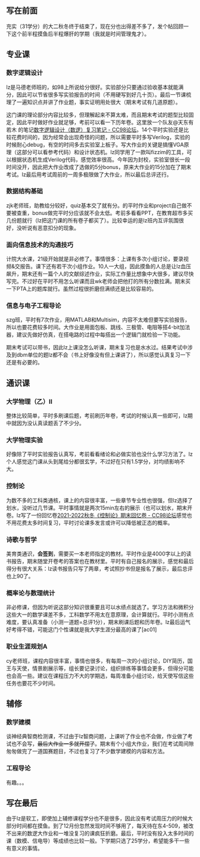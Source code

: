 ## 写在前面

充实（31学分）的大二秋冬终于结束了，现在分也出得差不多了，发个帖回顾一下这个前半程摸鱼后半程爆肝的学期（我就是时间管理鬼才）。

## 专业课

### 数字逻辑设计

lz是马德老师班的，如98上所说给分很好。实验部分只要通过验收基本就能满分，因此可以节省很多写实验报告的时间（不用硬写到好几十页）。最后一节课梳理了一遍知识点并讲了作业题，事实证明用处很大（期末考试有几道原题）。

这门课的理论部分内容比较多，但理解起来不算太难，而且期末考试的题型比较固定，因此平时做好作业就足够，考前可以看一下历年卷。这里放一个队友@天东有若木 的笔记[数字逻辑设计（数逻）复习笔记 - CC98论坛](https://www.cc98.org/topic/5240584/1)。14个平时实验还是比较花费时间的，因为经常会出现奇怪的问题，所以需要平时多写Verilog，实验的时候耐心debug，有空的时间多去实验室上板子。写大作业的关键是搞懂VGA原理（这部分可以看参考代码）和设计状态机。lz同学用了一款叫fizzim的工具，可以根据状态机生成Verilog代码，感觉效率很高。今年因为封校，实验室很长一段时间没开，因此把大作业改成了选做的5分bonus，原来大作业的15分加在了期末考试。lz最后用考试周前的一周多极限做了大作业，所以最后总评还行。

### 数据结构基础

zjk老师班，助教给分较好，quiz基本交了就有分。的平时作业和project自己做不要被查重，bonus做完平时分应该就不会太低。考前多看看PPT，在教育超市多买几份题就行（lz把这门课的所有卷子都买了）。比较幸运的是lz班内互评氛围很好，没听说有恶意扣分的现象。

### 面向信息技术的沟通技巧

计院大水课，21级开始就是非必修了。事情很多：上课有多次小组讨论，要录视频&交报告。课下还有若干次小组作业。10人一大组，因此摸鱼的人总是让lz血压飙升，期末还有一篇个人的文献综述作业，实际工作量比想象中大很多，建议尽快写完。不过好在平时不用怎么听课而且wk老师会把他打的所有分数拉满。期末买一下PTA上的题库就行。虽然过程很折磨但满绩还是比较容易的。

### 信息与电子工程导论

szg班，平时有7次作业，用MATLAB和Multisim，内容不太难但要写实验报告，所以也要花费较多时间。大作业是用面包板、跳线、三极管、电阻等搭4-bit加法器，建议先做好仿真，在搭电路的过程中每搭出一个逻辑门就检验一下功能。

期末考试可以带书，因此lz上课没怎么听课，期末复习也是水水过。结果考试中涉及到dbm单位的题lz都不会（书上好像没有但上课讲了），所以感觉认真复习一下还是有必要的。

## 通识课

### 大学物理（乙）Ⅱ

整体比较简单，平时多刷课后题，考前刷历年卷，考试的时候认真一些即可，lz期中就因为没认真读题丢了不少分。

### 大学物理实验

好像除了平时实验报告认真写，考前看看绪论和必做实验也没什么学习方法了。lz个人感觉这门课从头到尾给分都很玄学，不过好在只有1.5学分，对均绩影响不大。

### 控制论

为数不多的工科类通核，课上的内容很丰富，一些章节专业性也很强，但lz选择了划水，没听过几节课。平时事情就是两次15min左右的展示（也可以划水，期末开卷。lz写了一份回忆卷[2021-2022秋冬《控制论》期末回忆卷 - CC98论坛](https://www.cc98.org/topic/5236021)感觉也不用花费太多时间复习，平时讨论课多发言或许可以降低被正态的概率。

### 诗歌与哲学

美育类通识，**会签到**，需要买一本老师指定的教材。平时作业是4000字以上的读书报告，期末随堂开卷考的答案也在教材里。平时有自己报名的展示，感觉和最后得分有很大关系：lz读书报告只写了两章，考试照抄书但是报名了展示，最后总评也上90了。

### 概率论与数理统计

非必修课，但因为听说这部分知识很重要且可以水绩点就选了。学习方法和微积分这些大一的数学课差不多，工科数学不用太在意原理，会计算就行。平时小测有点难度，要认真准备（小测一道题=总评1分），期末刷课后题和历年卷。lz最后运气好考得不错，可能这门个性课就是我大学生涯分最高的课了[ac01]

### 职业生涯规划A

cy老师班，课程内容很丰富，事情也很多，有每周一次的小组讨论，DIY简历，国王与天使，情景剧展示等，组长要记录讨论，组织排练等事情会更多，但得分可能也会高一些。建议在课程压力不大的学期选，每周准备小组讨论，给天使写信这些任务也要花不少时间。

## 辅修

### 数学建模

谈神经典智商检测课，不过由于lz智商问题，上课听了作业也不会做，作业做了考试也不会写，~~最后大作业一多就开摆了~~。期末有个小组大作业，我们在考试周间隙匆匆做完了一道国赛题目，不过也复习了不少数学建模的内容和方法。

### 工程导论

有趣。。。

## 写在最后

由于lz是软工，即使加上辅修课程学分也不是很多，因此没有考试周压力的时候大部分时间都在摸鱼。到了12月份忽然发现时间不够用了，每天待在东4-509，被改不出来的数逻大作业和一堆没复习的课疯狂折磨。最后，平时没有投入太多时间的课（数模、信电导）等成绩也比较一般。下学期只选了25学分，希望能多干一些有意义的事情。